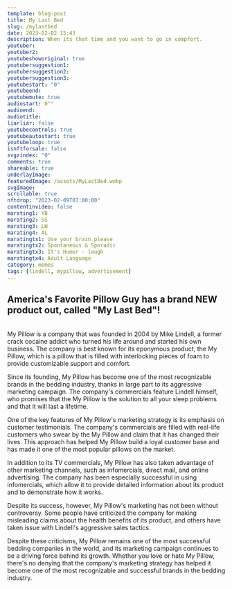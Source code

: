 ```yaml
---
template: blog-post
title: My Last Bed
slug: /mylastbed
date: 2023-02-02 15:43
description: When its that time and you want to go in compfort.
youtuber: 
youtuber2: 
youtubeshoworiginal: true
youtubersuggestion1:
youtubersuggestion2:
youtubersuggestion3:
youtubestart: "0"
youtubeend: 
youtubemute: true
audiostart: 0""
audioend: 
audiotitle: 
liarliar: false
youtubecontrols: true
youtubeautostart: true
youtubeloop: true
isnftforsale: false
svgzindex: "0"
comments: true
shareable: true
underlayImage: 
featuredImage: /assets/MyLastBed.webp
svgImage:
scrollable: true
nftdrop: "2023-02-09T07:00:00"
contentinvideo: false
marating1: YB
marating2: SS
marating3: LH
marating4: AL
maratingtx1: Use your brain please
maratingtx2: Spontaneous & Sporadic
maratingtx3: It's Humor - laugh
maratingtx4: Adult Language
category: memes
tags: [lindell, mypillow, advertisement]
---
```

## America's Favorite Pillow Guy has a brand NEW product out, called "My Last Bed"! 

<br />
<div style="text-align:left;">
My Pillow is a company that was founded in 2004 by Mike Lindell, a former crack cocaine addict who turned his life around and started his own business. The company is best known for its eponymous product, the My Pillow, which is a pillow that is filled with interlocking pieces of foam to provide customizable support and comfort.

Since its founding, My Pillow has become one of the most recognizable brands in the bedding industry, thanks in large part to its aggressive marketing campaign. The company's commercials feature Lindell himself, who promises that the My Pillow is the solution to all your sleep problems and that it will last a lifetime.

One of the key features of My Pillow's marketing strategy is its emphasis on customer testimonials. The company's commercials are filled with real-life customers who swear by the My Pillow and claim that it has changed their lives. This approach has helped My Pillow build a loyal customer base and has made it one of the most popular pillows on the market.

In addition to its TV commercials, My Pillow has also taken advantage of other marketing channels, such as infomercials, direct mail, and online advertising. The company has been especially successful in using infomercials, which allow it to provide detailed information about its product and to demonstrate how it works.

Despite its success, however, My Pillow's marketing has not been without controversy. Some people have criticized the company for making misleading claims about the health benefits of its product, and others have taken issue with Lindell's aggressive sales tactics.

Despite these criticisms, My Pillow remains one of the most successful bedding companies in the world, and its marketing campaign continues to be a driving force behind its growth. Whether you love or hate My Pillow, there's no denying that the company's marketing strategy has helped it become one of the most recognizable and successful brands in the bedding industry.


